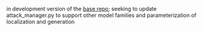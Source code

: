 in development version of the [base repo](https://github.com/llm-attacks/llm-attacks); seeking to update attack_manager.py to support other model families and parameterization of localization and generation